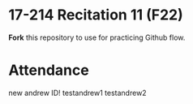 # 17-214 Recitation 11 (F22)
**Fork** this repository to use for practicing Github flow.

# Attendance
new andrew ID!
testandrew1
testandrew2
